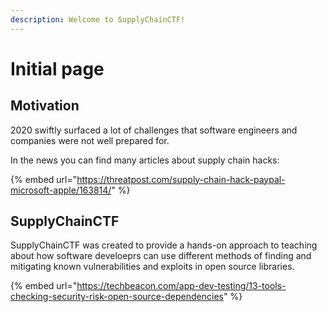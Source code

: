 ```yaml
---
description: Welcome to SupplyChainCTF!
---
```


# Initial page

## Motivation

2020 swiftly surfaced a lot of challenges that software engineers and companies were not well prepared for. 

In the news you can find many articles about supply chain hacks:

{% embed url="https://threatpost.com/supply-chain-hack-paypal-microsoft-apple/163814/" %}



## SupplyChainCTF

SupplyChainCTF was created to provide a hands-on approach to teaching about how software develoeprs can use different methods of finding and mitigating known vulnerabilities and exploits in open source libraries.

{% embed url="https://techbeacon.com/app-dev-testing/13-tools-checking-security-risk-open-source-dependencies" %}



